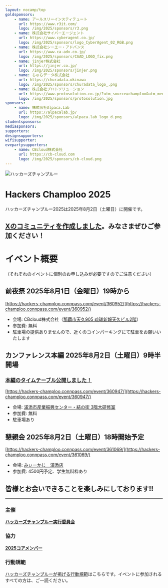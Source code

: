 ```yaml
---
layout: nocamp/top
goldsponsors:
    - name: アールスリーインスティテュート
      url: https://www.r3it.com/
      logo: /img/2025/sponsors/r3.png
    - name: 株式会社サイバーエージェント
      url: https://www.cyberagent.co.jp/
      logo: /img/2025/sponsors/logo_CyberAgent_02_RGB.png
    - name: 株式会社シーエー・アドバンス
      url: https://www.ca-adv.co.jp/
      logo: /img/2025/sponsors/CAAD_LOGO_fix.png
    - name: jinjer株式会社
      url: https://jinjer.co.jp/
      logo: /img/2025/sponsors/jinjer.png
    - name: ちゅらデータ株式会社
      url: https://churadata.okinawa
      logo: /img/2025/sponsors/churadata_logo_.png
    - name: 株式会社プロトソリューション
      url: https://www.protosolution.co.jp/?utm_source=champloo&utm_medium=bnr&utm_campaign=hackers-champloo2025
      logo: /img/2025/sponsors/protosolution.jpg
sponsors:
    - name: 株式会社Alpaca.Lab
      url: https://alpacalab.jp/
      logo: /img/2025/sponsors/alpaca.lab_logo_d.png
studentsponsors:
mediasponsors:
supporters:
designsupporters:
wifisupporter:
evepartysupporters:
    - name: CBcloud株式会社
      url: https://cb-cloud.com
      logo: /img/2025/sponsors/cb-cloud.png
---
```



![ハッカーズチャンプルー](/img/logo/banner.png)


# Hackers Champloo 2025

ハッカーズチャンプルー2025は2025年8月2日（土曜日）に開催です。


## [Xのコミュニティを作成しました](https://x.com/i/communities/1893901026308272632)。みなさまぜひご参加ください！

# イベント概要

（それぞれのイベントに個別のお申し込みが必要ですのでご注意ください）


## 前夜祭 2025年8月1日（金曜日）19時から

[https://hackers-champloo.connpass.com/event/360952/](https://hackers-champloo.connpass.com/event/360952/)

- 会場: CBcloud株式会社（[那覇市天久905 琉球新報天久ビル2階](https://www.google.com/maps/place/(株)琉球新報社+天久ビル/@26.2342978,127.6828756,17z/data=!3m2!4b1!5s0x34e56bd077015079:0xda3c5011f27937c2!4m6!3m5!1s0x34e56bd239bfffff:0x5c6ec7cc78a78df7!8m2!3d26.234293!4d127.6854505!16s%2Fg%2F11c1rdfxz7?entry=ttu&g_ep=EgoyMDI1MDYyNi4wIKXMDSoASAFQAw%3D%3D)）
- 参加費: 無料
- 駐車場の提供ありませんので、近くのコインパーキングにて駐車をお願いいたします


## カンファレンス本編 2025年8月2日（土曜日）9時半開場

### [本編のタイムテーブル公開しました！](/2025/program.html)

[https://hackers-champloo.connpass.com/event/360947/](https://hackers-champloo.connpass.com/event/360947/)

- 会場: [浦添市産業振興センター・結の街 3階大研修室](https://www.urasoe-sangyocenter.jp/facility/3f.html)
- 参加費: 無料
- 駐車場あり

## 懇親会 2025年8月2日（土曜日）18時開始予定

[https://hackers-champloo.connpass.com/event/361069/](https://hackers-champloo.connpass.com/event/361069/)

- 会場: [みぃーかじ　浦添店](https://www.hotpepper.jp/strJ001008194/food/)
- 参加費: 4500円予定、学生無料枠あり

## 皆様とお会いできることを楽しみにしております‼️

----

### 主催

**[ハッカーズチャンプルー実行委員会](/about.html)**

### 協力

**[2025コアメンバー](/2025/staff.html)**

### 行動規範

[ハッカーズチャンプルーが掲げる行動規範](/policy.html)はこちらです。イベントに参加されるすべての方は、ご一読ください。
